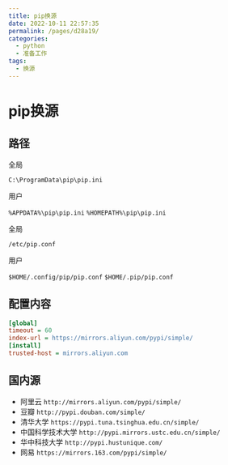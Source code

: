 ```yaml
---
title: pip换源
date: 2022-10-11 22:57:35
permalink: /pages/d28a19/
categories:
  - python
  - 准备工作
tags:
  - 换源
---
```

# pip换源

## 路径
<code-group>
  <code-block title="Windows" active>
全局

`C:\ProgramData\pip\pip.ini`

用户

`%APPDATA%\pip\pip.ini` 
`%HOMEPATH%\pip\pip.ini`<Badge text="过时" />

  </code-block>

  <code-block title="Linux">
全局

`/etc/pip.conf`

用户

`$HOME/.config/pip/pip.conf`
`$HOME/.pip/pip.conf`<Badge text="过时" />

  </code-block>
</code-group>

## 配置内容

```ini
[global]
timeout = 60
index-url = https://mirrors.aliyun.com/pypi/simple/
[install]
trusted-host = mirrors.aliyun.com
```


## 国内源

- 阿里云 `http://mirrors.aliyun.com/pypi/simple/`
- 豆瓣 `http://pypi.douban.com/simple/`
- 清华大学 `https://pypi.tuna.tsinghua.edu.cn/simple/`
- 中国科学技术大学 `http://pypi.mirrors.ustc.edu.cn/simple/`
- 华中科技大学 `http://pypi.hustunique.com/`
- 网易 `https://mirrors.163.com/pypi/simple/`
